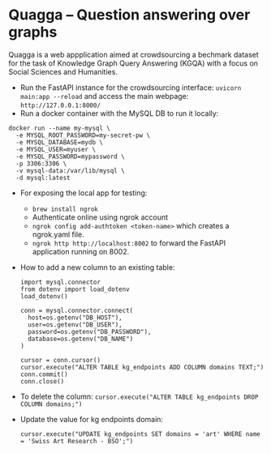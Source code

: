 # Quagga – Question answering over graphs
Quagga is a web appplication aimed at crowdsourcing a bechmark dataset for the task of Knowledge Graph Query Answering (KGQA) with a focus on Social Sciences and Humanities.

- Run the FastAPI instance for the crowdsourcing interface: `uvicorn main:app --reload` and access the main webpage: `http://127.0.0.1:8000/`
- Run a docker container with the MySQL DB to run it locally:
```
docker run --name my-mysql \
  -e MYSQL_ROOT_PASSWORD=my-secret-pw \
  -e MYSQL_DATABASE=mydb \
  -e MYSQL_USER=myuser \
  -e MYSQL_PASSWORD=mypassword \
  -p 3306:3306 \
  -v mysql-data:/var/lib/mysql \
  -d mysql:latest
```

- For exposing the local app for testing:
  - `brew install ngrok`
  - Authenticate online using ngrok account
  - `ngrok config add-authtoken <token-name>` which creates a ngrok.yaml file.
  - `ngrok http http://localhost:8002` to forward the FastAPI application running on 8002.


- How to add a new column to an existing table:
  ```
  import mysql.connector
  from dotenv import load_dotenv
  load_dotenv()

  conn = mysql.connector.connect(
    host=os.getenv("DB_HOST"),
    user=os.getenv("DB_USER"),
    password=os.getenv("DB_PASSWORD"),
    database=os.getenv("DB_NAME")
  )

  cursor = conn.cursor()
  cursor.execute("ALTER TABLE kg_endpoints ADD COLUMN domains TEXT;")
  conn.commit()
  conn.close()
  ```
- To delete the column: `cursor.execute("ALTER TABLE kg_endpoints DROP COLUMN domains;")`
- Update the value for kg endpoints domain: 
  ```
  cursor.execute("UPDATE kg_endpoints SET domains = 'art' WHERE name = 'Swiss Art Research - BSO';")
  ```
